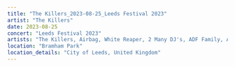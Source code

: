 ```yaml
---
title: "The Killers_2023-08-25_Leeds Festival 2023"
artist: "The Killers"
date: 2023-08-25
concert: "Leeds Festival 2023"
artists: "The Killers, Airbag, White Reaper, 2 Many DJ's, ADF Family, Artemas, Adriatique, Aitch, Ay Wing, Anna Kramer, Celeste Buckingham & King Shaolin, 311, Arlo Parks, 5 Seconds of Summer, Apache 207, arlie, Álvaro Soler, Andy C, alt-J, Aczino"
location: "Bramham Park"
location_details: "City of Leeds, United Kingdom"
---
```

